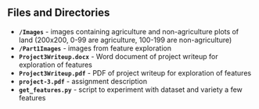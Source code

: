 ## Files and Directories
- **`/Images`** - images containing agriculture and non-agriculture plots of land (200x200, 0-99 are agriculture, 100-199 are non-agriculture)
- **`/Part1Images`** - images from feature exploration
- **`Project3Writeup.docx`** - Word document of project writeup for exploration of features
- **`Project3Writeup.pdf`** - PDF of project writeup for exploration of features
- **`project-3.pdf`** - assignment description
- **`get_features.py`** - script to experiment with dataset and variety a few features